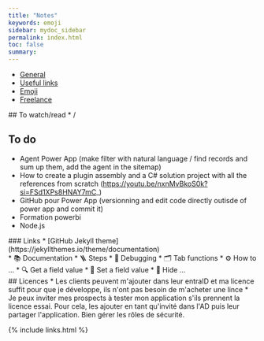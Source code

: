 ```yaml
---
title: "Notes"
keywords: emoji
sidebar: mydoc_sidebar
permalink: index.html
toc: false
summary:
---
```


<ul id="profileTabs" class="nav nav-tabs">
    <li class="active"><a class="noCrossRef" href="#general" data-toggle="tab">General</a></li>
    <li><a class="noCrossRef" href="#useful-links" data-toggle="tab">Useful links</a></li>
    <li><a class="noCrossRef" href="#emoji" data-toggle="tab">Emoji</a></li>
    <li><a class="noCrossRef" href="#freelance" data-toggle="tab">Freelance</a></li>
</ul>
  <div class="tab-content">
<div role="tabpanel" class="tab-pane active" id="general" markdown="1">
## To watch/read
* /

## To do
* Agent Power App (make filter with natural language / find records and sum up them, add the agent in the sitemap)
* How to create a plugin assembly and a C# solution project with all the references from scratch (https://youtu.be/nxnMvBkoS0k?si=FSd1XPs8HNAY7mC_)
* GitHub pour Power App (versionning and edit code directly outisde of power app and commit it)
* Formation powerbi
* Node.js
</div>

<div role="tabpanel" class="tab-pane" id="useful-links" markdown="1">
### Links
* [GitHub Jekyll theme](https://jekyllthemes.io/theme/documentation)
</div>

<div role="tabpanel" class="tab-pane" id="emoji" markdown="1">
* 📚 Documentation
* 🪜 Steps
* 🐞 Debugging
* 🗂️ Tab functions
* ⚙️ How to ...
* 🔍 Get a field value
* 📝 Set a field value
* 🙈 Hide ...
</div>

<div role="tabpanel" class="tab-pane" id="freelance" markdown="1">
## Licences
* Les clients peuvent m'ajouter dans leur entraID et ma licence suffit pour que je développe, ils n'ont pas besoin de m'acheter une lince
* Je peux inviter mes prospects à tester mon application s'ils prennent la licence essai. Pour cela, les ajouter en tant qu'invité dans l'AD puis leur partager l'application. Bien gérer les rôles de sécurité.
</div>
</div>

{% include links.html %}
